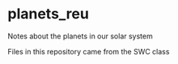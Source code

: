 # planets_reu
Notes about the planets in our solar system

Files in this repository came from the SWC class
